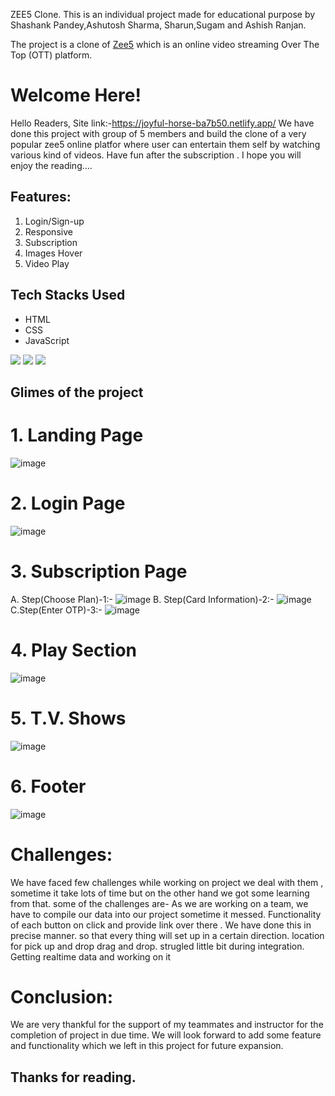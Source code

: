 ZEE5 Clone.
This is an individual project made for educational purpose by Shashank Pandey,Ashutosh Sharma, Sharun,Sugam and Ashish Ranjan.

The project is a clone of [Zee5](https://www.zee5.com/) which is an online video streaming Over The Top (OTT) platform.


# Welcome Here!
Hello Readers,
Site link:-https://joyful-horse-ba7b50.netlify.app/
We have done this project with group of 5 members and build the clone of a very popular zee5 online platfor where user can entertain them self by watching various kind of videos. Have fun after the subscription .
I hope you will enjoy the reading….

## Features:
1. Login/Sign-up
2. Responsive
3. Subscription 
4. Images Hover
5. Video Play
## Tech Stacks Used
- HTML
- CSS
- JavaScript

<p>
   <img src="https://img.icons8.com/color/64/000000/javascript.png"/>
   <img src="https://img.icons8.com/color/64/000000/html-5.png"/>
   <img src="https://img.icons8.com/color/64/000000/css3.png" />
   
</p>

## Glimes of the project
# 1. Landing Page

![image](https://user-images.githubusercontent.com/101327895/167396624-c2fbb47d-8d7a-4109-91de-c8d4f2bf15db.png)


# 2. Login Page

![image](https://user-images.githubusercontent.com/101327895/167396872-613998c5-99a1-4bb2-a292-4caf0a795733.png)

# 3. Subscription Page


A. Step(Choose Plan)-1:-
![image](https://user-images.githubusercontent.com/101327895/167397123-44302a2b-a646-421e-a17c-86a2d611c0fc.png)
B. Step(Card Information)-2:-
![image](https://user-images.githubusercontent.com/101327895/167397372-2add2c09-d34c-421d-a10e-bae92506c009.png)
C.Step(Enter OTP)-3:-
![image](https://user-images.githubusercontent.com/101327895/167397551-5b9b9034-8384-4261-98e7-2ea375d7e8ac.png)


# 4. Play Section

![image](https://user-images.githubusercontent.com/101327895/167400181-cb589a9a-7c59-4cd7-8e8d-fe3e552c8a72.png)

# 5. T.V. Shows

![image](https://user-images.githubusercontent.com/101327895/167400442-a97a25a3-4b7e-45e4-85d6-4e0082e4a1ef.png)

# 6. Footer 

![image](https://user-images.githubusercontent.com/101327895/167401518-9617c411-5477-49fb-8f8b-65ba30c5560e.png)



# Challenges:
We have faced few challenges while working on project we deal with them , sometime it take lots of time but on the other hand we got some learning from that. some of the challenges are-
As we are working on a team, we have to compile our data into our project sometime it messed.
Functionality of each button on click and provide link over there . We have done this in precise manner. so that every thing will set up in a certain direction.
location for pick up and drop drag and drop.
strugled little bit during integration.
Getting realtime data and working on it

# Conclusion:
We are very thankful for the support of my teammates and instructor for the completion of project in due time. We will look forward to add some feature and functionality which we left in this project for future expansion.

## Thanks for reading.










